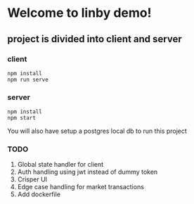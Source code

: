 # Welcome to linby demo!

## project is divided into client and server

### client

```
npm install
npm run serve
```

### server

```
npm install
npm start
```

You will also have setup a postgres local db to run this project

### TODO

1. Global state handler for client
2. Auth handling using jwt instead of dummy token
3. Crisper UI
4. Edge case handling for market transactions
5. Add dockerfile
